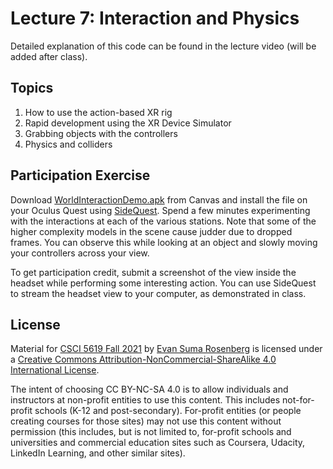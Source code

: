 # Lecture 7: Interaction and Physics

Detailed explanation of this code can be found in the lecture video (will be added after class).

## Topics

1. How to use the action-based XR rig
2. Rapid development using the XR Device Simulator
3. Grabbing objects with the controllers
4. Physics and colliders

## Participation Exercise

Download [WorldInteractionDemo.apk](https://canvas.umn.edu/files/23311033/download?download_frd=1) from Canvas and install the file on your Oculus Quest using [SideQuest](https://sidequestvr.com/).  Spend a few minutes experimenting with the interactions at each of the various stations.  Note that some of the higher complexity models in the scene cause judder due to dropped frames.  You can observe this while looking at an object and slowly moving your controllers across your view.  

To get participation credit, submit a screenshot of the view inside the headset while performing some interesting action.  You can use SideQuest to stream the headset view to your computer, as demonstrated in class. 

## License

Material for [CSCI 5619 Fall 2021](https://canvas.umn.edu/courses/268490) by [Evan Suma Rosenberg](https://illusioneering.umn.edu/) is licensed under a [Creative Commons Attribution-NonCommercial-ShareAlike 4.0 International License](http://creativecommons.org/licenses/by-nc-sa/4.0/).

The intent of choosing CC BY-NC-SA 4.0 is to allow individuals and instructors at non-profit entities to use this content.  This includes not-for-profit schools (K-12 and post-secondary). For-profit entities (or people creating courses for those sites) may not use this content without permission (this includes, but is not limited to, for-profit schools and universities and commercial education sites such as Coursera, Udacity, LinkedIn Learning, and other similar sites).   

